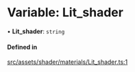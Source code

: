 # Variable: Lit\_shader

• **Lit\_shader**: `string`

#### Defined in

[src/assets/shader/materials/Lit_shader.ts:1](https://github.com/Orillusion/orillusion/blob/main/src/assets/shader/materials/Lit_shader.ts#L1)
